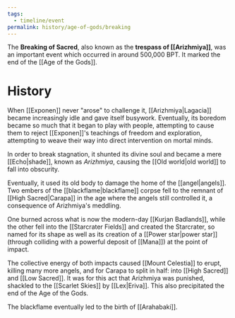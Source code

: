 ```yaml
---
tags:
  - timeline/event
permalink: history/age-of-gods/breaking
---
```


The **Breaking of Sacred**, also known as the **trespass of [[Arizhmiya]]**, was an important event which occurred in around 500,000 BPT. It marked the end of the [[Age of the Gods]].


# History
When [[Exponen]] never "arose" to challenge it, [[Arizhmiya|Lagacia]] became increasingly idle and gave itself busywork. Eventually, its boredom became so much that it began to play with people, attempting to cause them to reject [[Exponen]]'s teachings of freedom and exploration, attempting to weave their way into direct intervention on mortal minds. 

In order to break stagnation, it shunted its divine soul and became a mere [[Echo|shade]], known as *Arizhmiya*, causing the [[Old world|old world]] to fall into obscurity.

Eventually, it used its old body to damage the home of the [[angel|angels]]. Two embers of the [[blackflame|blackflame]] corpse fell to the remnant of [[High Sacred|Carapa]] in the age where the angels still controlled it, a consequence of Arizhmiya's meddling. 

One burned across what is now the modern-day [[Kurjan Badlands]], while the other fell into the [[Starcrater Fields]] and created the Starcrater, so named for its shape as well as its creation of a [[Power star|power star]] (through colliding with a powerful deposit of [[Mana]]) at the point of impact. 

The collective energy of both impacts caused [[Mount Celestia]] to erupt, killing many more angels, and for Carapa to split in half: into [[High Sacred]] and [[Low Sacred]]. It was for this act that Arizhmiya was punished, shackled to the [[Scarlet Skies]] by [[Lex|Eriva]]. This also precipitated the end of the Age of the Gods.

The blackflame eventually led to the birth of [[Arahabaki]].